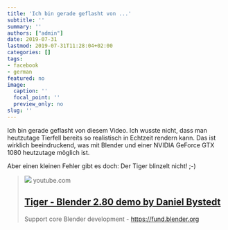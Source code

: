 ```yaml
---
title: 'Ich bin gerade geflasht von ...'
subtitle: ''
summary: ''
authors: ["admin"]
date: 2019-07-31
lastmod: 2019-07-31T11:28:04+02:00
categories: []
tags:
- facebook
- german
featured: no
image:
  caption: ''
  focal_point: ''
  preview_only: no
slug: ''
---
```

Ich bin gerade geflasht von diesem Video. Ich wusste nicht, dass man heutzutage Tierfell bereits so realistisch in Echtzeit rendern kann. Das ist wirklich beeindruckend, was mit Blender und einer NVIDIA GeForce GTX 1080 heutzutage möglich ist.

Aber einen kleinen Fehler gibt es doch: Der Tiger blinzelt nicht! ;-)
> [![](https://i.ytimg.com/vi/XHyM9T4vYgo/maxresdefault.jpg)](https://www.youtube.com/watch?v=XHyM9T4vYgo)
> youtube.com
> ## [Tiger - Blender 2.80 demo by Daniel Bystedt](https://www.youtube.com/watch?v=XHyM9T4vYgo)
>
>Support core Blender development - https://fund.blender.org


